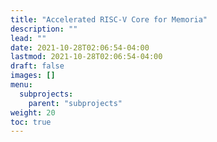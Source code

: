 ```yaml
---
title: "Accelerated RISC-V Core for Memoria"
description: ""
lead: ""
date: 2021-10-28T02:06:54-04:00
lastmod: 2021-10-28T02:06:54-04:00
draft: false
images: []
menu: 
  subprojects:
    parent: "subprojects"
weight: 20
toc: true
---
```



